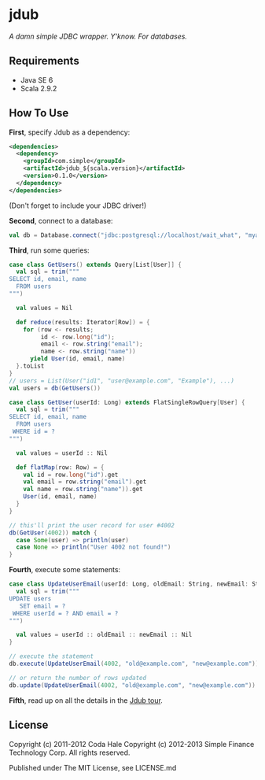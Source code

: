 jdub
====

*A damn simple JDBC wrapper. Y'know. For databases.*


Requirements
------------

* Java SE 6
* Scala 2.9.2

How To Use
----------

**First**, specify Jdub as a dependency:

```xml
<dependencies>
  <dependency>
    <groupId>com.simple</groupId>
    <artifactId>jdub_${scala.version}</artifactId>
    <version>0.1.0</version>
  </dependency>
</dependencies>
```

(Don't forget to include your JDBC driver!)

**Second**, connect to a database:

```scala
val db = Database.connect("jdbc:postgresql://localhost/wait_what", "myaccount", "mypassword")
```

**Third**, run some queries:

```scala
case class GetUsers() extends Query[List[User]] {
  val sql = trim("""
SELECT id, email, name
  FROM users
""")

  val values = Nil

  def reduce(results: Iterator[Row]) = {
    for (row <- results;
         id <- row.long("id");
         email <- row.string("email");
         name <- row.string("name"))
      yield User(id, email, name)
  }.toList
}
// users = List(User("id1", "user@example.com", "Example"), ...)
val users = db(GetUsers())

case class GetUser(userId: Long) extends FlatSingleRowQuery[User] {
  val sql = trim("""
SELECT id, email, name
  FROM users
 WHERE id = ?
""")

  val values = userId :: Nil

  def flatMap(row: Row) = {
    val id = row.long("id").get
    val email = row.string("email").get
    val name = row.string("name")).get
    User(id, email, name)
  }
}

// this'll print the user record for user #4002
db(GetUser(4002)) match {
  case Some(user) => println(user)
  case None => println("User 4002 not found!")
}
```

**Fourth**, execute some statements:

```scala
case class UpdateUserEmail(userId: Long, oldEmail: String, newEmail: String) extends Statement {
  val sql = trim("""
UPDATE users
   SET email = ?
 WHERE userId = ? AND email = ?
""")

  val values = userId :: oldEmail :: newEmail :: Nil
}

// execute the statement
db.execute(UpdateUserEmail(4002, "old@example.com", "new@example.com"))

// or return the number of rows updated
db.update(UpdateUserEmail(4002, "old@example.com", "new@example.com"))
```

**Fifth**, read up on all the details in the [Jdub tour](tour.md).

License
-------

Copyright (c) 2011-2012 Coda Hale
Copyright (c) 2012-2013 Simple Finance Technology Corp. All rights reserved.

Published under The MIT License, see LICENSE.md

